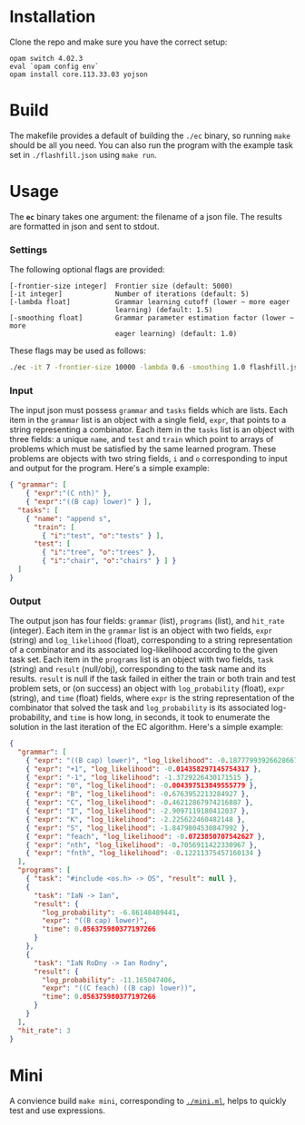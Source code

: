 # Installation

Clone the repo and make sure you have the correct setup:
```
opam switch 4.02.3
eval `opam config env`
opam install core.113.33.03 yojson
```

# Build

The makefile provides a default of building the `./ec` binary, so running
`make` should be all you need. You can also run the program with the example
task set in `./flashfill.json` using `make run`.

# Usage

The **`ec`** binary takes one argument: the filename of a json file. The
results are formatted in json and sent to stdout.

### Settings

The following optional flags are provided:
```
[-frontier-size integer]  Frontier size (default: 5000)
[-it integer]             Number of iterations (default: 5)
[-lambda float]           Grammar learning cutoff (lower ~ more eager
                          learning) (default: 1.5)
[-smoothing float]        Grammar parameter estimation factor (lower ~ more
                          eager learning) (default: 1.0)
```

These flags may be used as follows:
```sh
./ec -it 7 -frontier-size 10000 -lambda 0.6 -smoothing 1.0 flashfill.json
```

### Input
The input json must possess `grammar` and `tasks` fields which are lists.
Each item in the `grammar` list is an object with a single field, `expr`,
that points to a string representing a combinator. Each item in the `tasks`
list is an object with three fields: a unique `name`, and `test` and `train`
which point to arrays of problems which must be satisfied by the same
learned program. These problems are objects with two string fields, `i` and
`o` corresponding to input and output for the program. Here's a simple
example:
```json
{ "grammar": [
    { "expr":"(C nth)" },
    { "expr":"((B cap) lower)" } ],
  "tasks": [
    { "name": "append s",
      "train": [
        { "i":"test", "o":"tests" } ],
      "test": [
        { "i":"tree", "o":"trees" },
        { "i":"chair", "o":"chairs" } ] }
  ]
}
```

### Output
The output json has four fields: `grammar` (list), `programs` (list), and
`hit_rate` (integer). Each item in the `grammar` list is an object with two
fields, `expr` (string) and `log_likelihood` (float), corresponding to a
string representation of a combinator and its associated log-likelihood
according to the given task set. Each item in the `programs` list is an
object with two fields, `task` (string) and `result` (null/obj),
corresponding to the task name and its results. `result` is null if the task
failed in either the train or both train and test problem sets, or (on
success) an object with `log_probability` (float), `expr` (string), and `time`
(float) fields, where `expr` is the string representation of the combinator
that solved the task and `log_probability` is its associated
log-probability, and `time` is how long, in seconds, it took to enumerate
the solution in the last iteration of the EC algorithm.
Here's a simple example:
```json
{
  "grammar": [
    { "expr": "((B cap) lower)", "log_likelihood": -0.18777993926628667 },
    { "expr": "+1", "log_likelihood": -0.014358297145754317 },
    { "expr": "-1", "log_likelihood": -1.3729226430171515 },
    { "expr": "0", "log_likelihood": -0.004397513849555779 },
    { "expr": "B", "log_likelihood": -0.6763952213284927 },
    { "expr": "C", "log_likelihood": -0.46212867974216887 },
    { "expr": "I", "log_likelihood": -2.9097119180412037 },
    { "expr": "K", "log_likelihood": -2.225622460482148 },
    { "expr": "S", "log_likelihood": -1.8479804530847992 },
    { "expr": "feach", "log_likelihood": -0.0723850707542627 },
    { "expr": "nth", "log_likelihood": -0.7056911422330967 },
    { "expr": "fnth", "log_likelihood": -0.12211375457160134 }
  ],
  "programs": [
    { "task": "#include <os.h> -> OS", "result": null },
    {
      "task": "IaN -> Ian",
      "result": {
        "log_probability": -6.86148489441,
        "expr": "((B cap) lower)",
        "time": 0.056375980377197266
      }
    },
    {
      "task": "IaN RoDny -> Ian Rodny",
      "result": {
        "log_probability": -11.165047406,
        "expr": "((C feach) ((B cap) lower))",
        "time": 0.056375980377197266
      }
    }
  ],
  "hit_rate": 3
}
```

# Mini

A convience build `make mini`, corresponding to [`./mini.ml`](./mini.ml),
helps to quickly test and use expressions.
